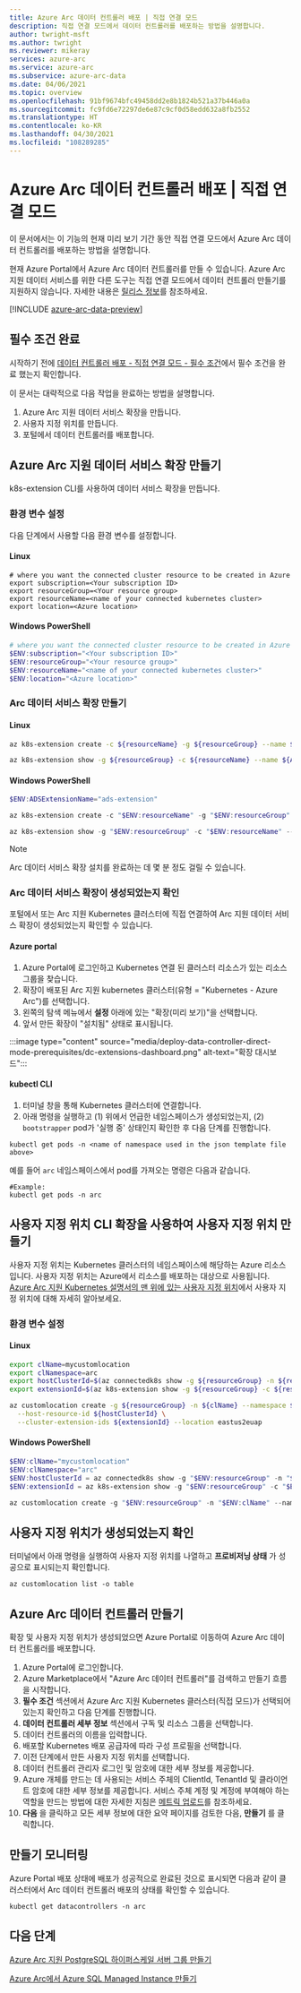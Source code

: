 ```yaml
---
title: Azure Arc 데이터 컨트롤러 배포 | 직접 연결 모드
description: 직접 연결 모드에서 데이터 컨트롤러를 배포하는 방법을 설명합니다.
author: twright-msft
ms.author: twright
ms.reviewer: mikeray
services: azure-arc
ms.service: azure-arc
ms.subservice: azure-arc-data
ms.date: 04/06/2021
ms.topic: overview
ms.openlocfilehash: 91bf9674bfc49458dd2e8b1824b521a37b446a0a
ms.sourcegitcommit: fc9fd6e72297de6e87c9cf0d58edd632a8fb2552
ms.translationtype: HT
ms.contentlocale: ko-KR
ms.lasthandoff: 04/30/2021
ms.locfileid: "108289285"
---
```

#  <a name="deploy-azure-arc-data-controller--direct-connect-mode"></a>Azure Arc 데이터 컨트롤러 배포 | 직접 연결 모드

이 문서에서는 이 기능의 현재 미리 보기 기간 동안 직접 연결 모드에서 Azure Arc 데이터 컨트롤러를 배포하는 방법을 설명합니다. 

현재 Azure Portal에서 Azure Arc 데이터 컨트롤러를 만들 수 있습니다. Azure Arc 지원 데이터 서비스를 위한 다른 도구는 직접 연결 모드에서 데이터 컨트롤러 만들기를 지원하지 않습니다. 자세한 내용은 [릴리스 정보](release-notes.md)를 참조하세요.

[!INCLUDE [azure-arc-data-preview](../../../includes/azure-arc-data-preview.md)]

## <a name="complete-prerequisites"></a>필수 조건 완료

시작하기 전에 [데이터 컨트롤러 배포 - 직접 연결 모드 - 필수 조건](deploy-data-controller-direct-mode-prerequisites.md)에서 필수 조건을 완료 했는지 확인합니다.

이 문서는 대략적으로 다음 작업을 완료하는 방법을 설명합니다.

1. Azure Arc 지원 데이터 서비스 확장을 만듭니다. 
1. 사용자 지정 위치를 만듭니다.
1. 포털에서 데이터 컨트롤러를 배포합니다.

## <a name="create-an-azure-arc-enabled-data-services-extension"></a>Azure Arc 지원 데이터 서비스 확장 만들기

k8s-extension CLI를 사용하여 데이터 서비스 확장을 만듭니다.

### <a name="set-environment-variables"></a>환경 변수 설정

다음 단계에서 사용할 다음 환경 변수를 설정합니다.

#### <a name="linux"></a>Linux

``` terminal
# where you want the connected cluster resource to be created in Azure 
export subscription=<Your subscription ID>
export resourceGroup=<Your resource group>
export resourceName=<name of your connected kubernetes cluster>
export location=<Azure location>
```

#### <a name="windows-powershell"></a>Windows PowerShell
``` PowerShell
# where you want the connected cluster resource to be created in Azure 
$ENV:subscription="<Your subscription ID>"
$ENV:resourceGroup="<Your resource group>"
$ENV:resourceName="<name of your connected kubernetes cluster>"
$ENV:location="<Azure location>"
```

### <a name="create-the-arc-data-services-extension"></a>Arc 데이터 서비스 확장 만들기

#### <a name="linux"></a>Linux

```bash
az k8s-extension create -c ${resourceName} -g ${resourceGroup} --name ${ADSExtensionName} --cluster-type connectedClusters --extension-type microsoft.arcdataservices --version "1.0.015564" --auto-upgrade false --scope cluster --release-namespace arc --config Microsoft.CustomLocation.ServiceAccount=sa-bootstrapper

az k8s-extension show -g ${resourceGroup} -c ${resourceName} --name ${ADSExtensionName} --cluster-type connectedclusters
```

#### <a name="windows-powershell"></a>Windows PowerShell
```PowerShell
$ENV:ADSExtensionName="ads-extension"

az k8s-extension create -c "$ENV:resourceName" -g "$ENV:resourceGroup" --name "$ENV:ADSExtensionName" --cluster-type connectedClusters --extension-type microsoft.arcdataservices --version "1.0.015564" --auto-upgrade false --scope cluster --release-namespace arc --config Microsoft.CustomLocation.ServiceAccount=sa-bootstrapper

az k8s-extension show -g "$ENV:resourceGroup" -c "$ENV:resourceName" --name "$ENV:ADSExtensionName" --cluster-type connectedclusters
```

> [!NOTE]
> Arc 데이터 서비스 확장 설치를 완료하는 데 몇 분 정도 걸릴 수 있습니다.

### <a name="verify-the-arc-data-services-extension-is-created"></a>Arc 데이터 서비스 확장이 생성되었는지 확인

포털에서 또는 Arc 지원 Kubernetes 클러스터에 직접 연결하여 Arc 지원 데이터 서비스 확장이 생성되었는지 확인할 수 있습니다. 

#### <a name="azure-portal"></a>Azure portal
1. Azure Portal에 로그인하고 Kubernetes 연결 된 클러스터 리소스가 있는 리소스 그룹을 찾습니다.
1. 확장이 배포된 Arc 지원 kubernetes 클러스터(유형 = "Kubernetes - Azure Arc")를 선택합니다.
1. 왼쪽의 탐색 메뉴에서 **설정** 아래에 있는 "확장(미리 보기)"을 선택합니다.
1. 앞서 만든 확장이 "설치됨" 상태로 표시됩니다.

:::image type="content" source="media/deploy-data-controller-direct-mode-prerequisites/dc-extensions-dashboard.png" alt-text="확장 대시보드":::

#### <a name="kubectl-cli"></a>kubectl CLI

1. 터미널 창을 통해 Kubernetes 클러스터에 연결합니다.
1. 아래 명령을 실행하고 (1) 위에서 언급한 네임스페이스가 생성되었는지, (2) `bootstrapper` pod가 '실행 중' 상태인지 확인한 후 다음 단계를 진행합니다.

``` console
kubectl get pods -n <name of namespace used in the json template file above>
```

예를 들어 `arc` 네임스페이스에서 pod를 가져오는 명령은 다음과 같습니다.

```console
#Example:
kubectl get pods -n arc
```

## <a name="create-a-custom-location-using-custom-location-cli-extension"></a>사용자 지정 위치 CLI 확장을 사용하여 사용자 지정 위치 만들기

사용자 지정 위치는 Kubernetes 클러스터의 네임스페이스에 해당하는 Azure 리소스입니다.  사용자 지정 위치는 Azure에서 리소스를 배포하는 대상으로 사용됩니다. [Azure Arc 지원 Kubernetes 설명서의 맨 위에 있는 사용자 지정 위치](../kubernetes/conceptual-custom-locations.md)에서 사용자 지정 위치에 대해 자세히 알아보세요.

### <a name="set-environment-variables"></a>환경 변수 설정

#### <a name="linux"></a>Linux

```bash
export clName=mycustomlocation
export clNamespace=arc
export hostClusterId=$(az connectedk8s show -g ${resourceGroup} -n ${resourceName} --query id -o tsv)
export extensionId=$(az k8s-extension show -g ${resourceGroup} -c ${resourceName} --cluster-type connectedClusters --name ${ADSExtensionName} --query id -o tsv)

az customlocation create -g ${resourceGroup} -n ${clName} --namespace ${clNamespace} \
  --host-resource-id ${hostClusterId} \
  --cluster-extension-ids ${extensionId} --location eastus2euap
```

#### <a name="windows-powershell"></a>Windows PowerShell
```PowerShell
$ENV:clName="mycustomlocation"
$ENV:clNamespace="arc"
$ENV:hostClusterId = az connectedk8s show -g "$ENV:resourceGroup" -n "$ENV:resourceName" --query id -o tsv
$ENV:extensionId = az k8s-extension show -g "$ENV:resourceGroup" -c "$ENV:resourceName" --cluster-type connectedClusters --name "$ENV:ADSExtensionName" --query id -o tsv

az customlocation create -g "$ENV:resourceGroup" -n "$ENV:clName" --namespace "$ENV:clNamespace" --host-resource-id "$ENV:hostClusterId" --cluster-extension-ids "$ENV:extensionId"
```

## <a name="validate--the-custom-location-is-created"></a>사용자 지정 위치가 생성되었는지 확인

터미널에서 아래 명령을 실행하여 사용자 지정 위치를 나열하고 **프로비저닝 상태** 가 성공으로 표시되는지 확인합니다.

```azurecli
az customlocation list -o table
```

## <a name="create-the-azure-arc-data-controller"></a>Azure Arc 데이터 컨트롤러 만들기

확장 및 사용자 지정 위치가 생성되었으면 Azure Portal로 이동하여 Azure Arc 데이터 컨트롤러를 배포합니다.

1. Azure Portal에 로그인합니다.
1. Azure Marketplace에서 "Azure Arc 데이터 컨트롤러"를 검색하고 만들기 흐름을 시작합니다.
1. **필수 조건** 섹션에서 Azure Arc 지원 Kubernetes 클러스터(직접 모드)가 선택되어 있는지 확인하고 다음 단계를 진행합니다.
1. **데이터 컨트롤러 세부 정보** 섹션에서 구독 및 리소스 그룹을 선택합니다.
1. 데이터 컨트롤러의 이름을 입력합니다.
1. 배포할 Kubernetes 배포 공급자에 따라 구성 프로필을 선택합니다.
1. 이전 단계에서 만든 사용자 지정 위치를 선택합니다.
1. 데이터 컨트롤러 관리자 로그인 및 암호에 대한 세부 정보를 제공합니다.
1. Azure 개체를 만드는 데 사용되는 서비스 주체의 ClientId, TenantId 및 클라이언트 암호에 대한 세부 정보를 제공합니다. 서비스 주체 계정 및 계정에 부여해야 하는 역할을 만드는 방법에 대한 자세한 지침은 [메트릭 업로드](upload-metrics-and-logs-to-azure-monitor.md)를 참조하세요.
1. **다음** 을 클릭하고 모든 세부 정보에 대한 요약 페이지를 검토한 다음, **만들기** 를 클릭합니다.

## <a name="monitor-the-creation"></a>만들기 모니터링

Azure Portal 배포 상태에 배포가 성공적으로 완료된 것으로 표시되면 다음과 같이 클러스터에서 Arc 데이터 컨트롤러 배포의 상태를 확인할 수 있습니다.

```console
kubectl get datacontrollers -n arc
```

## <a name="next-steps"></a>다음 단계

[Azure Arc 지원 PostgreSQL 하이퍼스케일 서버 그룹 만들기](create-postgresql-hyperscale-server-group.md)

[Azure Arc에서 Azure SQL Managed Instance 만들기](create-sql-managed-instance.md)
